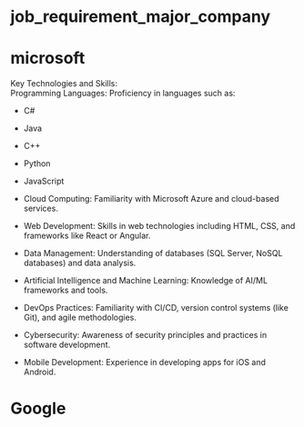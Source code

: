 # job_requirement_major_company

# microsoft

Key Technologies and Skills:<br />
Programming Languages: Proficiency in languages such as:

* C#
- Java
* C++
* Python
* JavaScript
* Cloud Computing: Familiarity with Microsoft Azure and cloud-based services.

* Web Development: Skills in web technologies including HTML, CSS, and frameworks like React or Angular.

* Data Management: Understanding of databases (SQL Server, NoSQL databases) and data analysis.

* Artificial Intelligence and Machine Learning: Knowledge of AI/ML frameworks and tools.

* DevOps Practices: Familiarity with CI/CD, version control systems (like Git), and agile methodologies.

* Cybersecurity: Awareness of security principles and practices in software development.

* Mobile Development: Experience in developing apps for iOS and Android.
# Google
  
